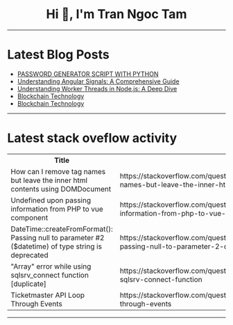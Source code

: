 <h1 align="center">Hi 👋, I'm Tran Ngoc Tam</h1>

---

# Latest Blog Posts 
<!-- BLOG-POST-LIST:START -->
- [PASSWORD GENERATOR SCRIPT WITH PYTHON](https://dev.to/seyilufadejucyberservices/password-generator-script-in-python-22fg)
- [Understanding Angular Signals: A Comprehensive Guide](https://dev.to/sangeeth_p_a1f93f8e09aa9e/understanding-angular-signals-a-comprehensive-guide-4omo)
- [Understanding Worker Threads in Node.js: A Deep Dive](https://dev.to/abdullahyasir/understanding-worker-threads-in-nodejs-a-deep-dive-236n)
- [Blockchain Technology](https://dev.to/sakhiknowledge/blockchain-technology-1l49)
- [Blockchain Technology](https://dev.to/sakhiknowledge/blockchain-technology-1c92)
<!-- BLOG-POST-LIST:END -->

---

# Latest stack oveflow activity
<table>
  <tr><th>Title</th><th>Link</th></tr>
  <!-- STACKOVERFLOW:START --><tr><td>How can I remove tag names but leave the inner html contents using DOMDocument</td><td>https://stackoverflow.com/questions/79366817/how-can-i-remove-tag-names-but-leave-the-inner-html-contents-using-domdocument</td></tr><tr><td>Undefined upon passing information from PHP to vue component</td><td>https://stackoverflow.com/questions/79366683/undefined-upon-passing-information-from-php-to-vue-component</td></tr><tr><td>DateTime::createFromFormat&lpar;&rpar;: Passing null to parameter #2 &lpar;$datetime&rpar; of type string is deprecated</td><td>https://stackoverflow.com/questions/79366578/datetimecreatefromformat-passing-null-to-parameter-2-datetime-of-type-s</td></tr><tr><td>&quot;Array&quot; error while using sqlsrv_connect function [duplicate]</td><td>https://stackoverflow.com/questions/79366542/array-error-while-using-sqlsrv-connect-function</td></tr><tr><td>Ticketmaster API Loop Through Events</td><td>https://stackoverflow.com/questions/79366435/ticketmaster-api-loop-through-events</td></tr><!-- STACKOVERFLOW:END -->
</table>

---


